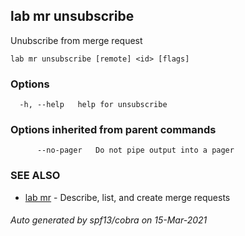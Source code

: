 ## lab mr unsubscribe

Unubscribe from merge request

```
lab mr unsubscribe [remote] <id> [flags]
```

### Options

```
  -h, --help   help for unsubscribe
```

### Options inherited from parent commands

```
      --no-pager   Do not pipe output into a pager
```

### SEE ALSO

* [lab mr](lab_mr.md)	 - Describe, list, and create merge requests

###### Auto generated by spf13/cobra on 15-Mar-2021
